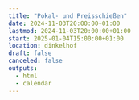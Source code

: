 ```yaml
---
title: "Pokal- und Preisschießen"
date: 2024-11-03T20:00:00+01:00
lastmod: 2024-11-03T20:00:00+01:00
start: 2025-01-04T15:00:00+01:00
location: dinkelhof
draft: false
canceled: false
outputs:
  - html
  - calendar
---
```


